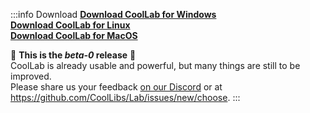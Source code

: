 :::info Download
[**Download CoolLab for Windows**](/CoolLab-Windows.zip)<br/>
[**Download CoolLab for Linux**](/CoolLab-Linux.tar.gz)<br/>
[**Download CoolLab for MacOS**](/CoolLab-MacOS.zip)

🌱 **This is the _beta-0_ release** 🌱<br/>
CoolLab is already usable and powerful, but many things are still to be improved.<br/>
Please share us your feedback [on our Discord](https://discord.gg/QEjqnEy4aT) or at https://github.com/CoolLibs/Lab/issues/new/choose.
:::